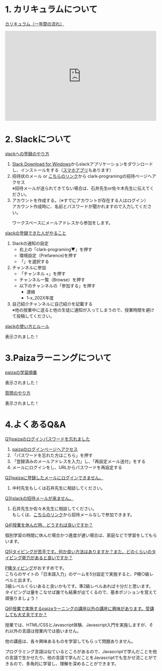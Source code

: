 <script>
(() => {
    // パスワード認証
    let password = prompt('passwordを入力してください。');

    // 不要なバナー & フッター削除
    let bannerTags = document.getElementById("banner");
    bannerTags.remove();
    setTimeout(() =>{
        let footerTags = document.getElementsByTagName("footer");
        footerTags[0].remove();
    }, 100);
    // タイトルの設定
    let headers = document.getElementsByTagName("header");
    let titles = headers[0].getElementsByTagName("h1");
    titles[0].innerText = "プログラミング基礎 連絡掲示板"
    let descriptions = headers[0].getElementsByTagName("p");
    descriptions[0].innerText = "このページは、プログラミング基礎で伝えたことを休んだ人でも後から復習して見られるようにしたページです。\n授業を休んだり聞き逃したら、こちらのページを確認するようにしてください。"

    // パスワード認証失敗時
    if(password != "clark"){
        var  pageContents= document.getElementsByClassName("wrapper");
        pageContents[0].innerHTML = '<h1 style="margin: 50px;">このページにアクセスできませんでした。</h1>'
        headers[0].remove();
        return
    }

})();
</script>
<link rel="stylesheet" href="https://stackpath.bootstrapcdn.com/bootstrap/4.4.1/css/bootstrap.min.css" integrity="sha384-Vkoo8x4CGsO3+Hhxv8T/Q5PaXtkKtu6ug5TOeNV6gBiFeWPGFN9MuhOf23Q9Ifjh" crossorigin="anonymous">
<script src="https://code.jquery.com/jquery-3.4.1.slim.min.js" integrity="sha384-J6qa4849blE2+poT4WnyKhv5vZF5SrPo0iEjwBvKU7imGFAV0wwj1yYfoRSJoZ+n" crossorigin="anonymous"></script>
<script src="https://cdn.jsdelivr.net/npm/popper.js@1.16.0/dist/umd/popper.min.js" integrity="sha384-Q6E9RHvbIyZFJoft+2mJbHaEWldlvI9IOYy5n3zV9zzTtmI3UksdQRVvoxMfooAo" crossorigin="anonymous"></script>
<script src="https://stackpath.bootstrapcdn.com/bootstrap/4.4.1/js/bootstrap.min.js" integrity="sha384-wfSDF2E50Y2D1uUdj0O3uMBJnjuUD4Ih7YwaYd1iqfktj0Uod8GCExl3Og8ifwB6" crossorigin="anonymous"></script>

<style>
header h1 {
    margin-bottom: 30px;
}
header p {
    margin: 10px;
}
.wrapper h1 {
  border-bottom: solid 3px black;
  font-size: 30px;
  margin-top: 15px;
  margin-bottom: 30px;  
}
.wrapper h2 {
  padding: 0.4em 0.5em;
  font-size: 20px;
  color: #494949;
  background: #f4f4f4;
  border-left: solid 5px #7db4e6;
  border-bottom: solid 3px #d7d7d7;
  margin-top: 10px;
  margin-bottom: 15px;  
}
</style>


# 1. カリキュラムについて

<a data-toggle="collapse" href="#curriculum" aria-expanded="false" aria-controls="curriculum"> カリキュラム（一年間の流れ） </a>
<div class="collapse" id="curriculum">
    <div class="border p-3">
        <iframe src="https://docs.google.com/presentation/d/e/2PACX-1vQHBu3W-Qh2nCDJi9eC-vRLT83q9YhO7CpLByOwyEBahqT3PlFQXErvjlTVAe0oT9_sPmxIqtcBEi7U/embed?start=true&loop=false&delayms=3000" frameborder="0" width="500" height="297" allowfullscreen="true" mozallowfullscreen="true" webkitallowfullscreen="true"></iframe>
    </div>
</div>


<div class="m-5"></div>


# 2. Slackについて

<a data-toggle="collapse" href="#slackRegister" aria-expanded="false" aria-controls="slackRegister"> slackへの登録のやり方 </a>
<div class="collapse" id="slackRegister">
    <div class="border p-3">
        <ol>
            <li> <a href="https://slack.com/intl/ja-jp/downloads/windows" target="_blank">Slack Download for Windows</a>からslackアプリケーションをダウンロードし、インストールをする（<a href="https://slack.com/intl/ja-jp/help/articles/207691318-%E3%83%A2%E3%83%90%E3%82%A4%E3%83%AB%E7%89%88-Slack-%E3%82%92%E3%83%80%E3%82%A6%E3%83%B3%E3%83%AD%E3%83%BC%E3%83%89%E3%81%99%E3%82%8B" target="_blank">スマホアプリ</a>もあります）</li>
            <li> 招待状のメール or <a href="https://join.slack.com/t/clark-programing/shared_invite/zt-pkyw2cmc-4GFSjpdGeAsmGxC5RTQR3w" target="_blank">こちらのリンク</a>から clark-programingの招待ページへアクセス<br/>
            ※招待メールが送られてきてない場合は、石井先生or佐々木先生に伝えてください。</li>
            <li>
             アカウントを作成する。（※すでにアカウントが存在する人はログイン）<br/>
            アカウント作成時に、名前とパスワードが聞かれますので入力してください。<br/>
            </li>
            <p> ワークスペースにメールアドレスから参加をします。
            </p>
        </ol>
    </div>
</div>

<a data-toggle="collapse" href="#slackTodo" aria-expanded="false" aria-controls="slackTodo"> slackの登録できた人がやること </a>
<div class="collapse" id="slackTodo">
    <div class="border p-3">
        <ol>
            <li>Slackの通知の設定<br/>
                <ul>
                    <li>右上の「clark-programing▼」を押す</li>
                    <li>環境設定（Prefarence)を押す</li>
                    <li>「」を選択する</li>
                </ul>
            </li>
            <li>チャンネルに参加<br/>
                <ul>
                    <li>「チャンネル +」を押す</li>
                    <li>チャンネル一覧（Browse）を押す</li>
                    <li>
                    以下のチャンネルの「参加する」を押す<br/>
                        <ul>
                            <li>連絡</li>
                            <li>1-x_202X年度</li>
                        </ul>
                    </li>
                </ul>
            </li>
            <li>
                自己紹介チャンネルに自己紹介を記載する<br/>
                ※他の授業中に送ると他の生徒に通知が入ってしまうので、授業時間を避けて投稿してください。
            </li>
        </ol>
    </div>
</div>

<a data-toggle="collapse" href="#slackRule" aria-expanded="false" aria-controls="slackRule"> slackの使い方とルール </a>

<div class="collapse" id="slackRule">
    <div class="border p-3">
        表示されました！
    </div>
</div>
<div class="m-5"></div>

# 3.Paizaラーニングについて

<a data-toggle="collapse" href="#paizaList" aria-expanded="false" aria-controls="paizaList"> paizaの学習順番 </a>
<div class="collapse" id="paizaList">
    <div class="border p-3">
        表示されました！
    </div>
</div>

<a data-toggle="collapse" href="#howToQuestion" aria-expanded="false" aria-controls="howToQuestion"> 質問のやり方 </a>
<div class="collapse" id="howToQuestion">
    <div class="border p-3">
        表示されました！
    </div>
</div>

# 4.よくあるQ&A

<a data-toggle="collapse" href="#qa1" aria-expanded="false" aria-controls="qa1"> Q1)paizaのログインパスワードを忘れました </a>
<div class="collapse m-3" id="qa1">
    <div class="border p-3">
        <ol>
            <li><a href="https://paiza.jp/password_resets" target="_blank">paizaのログインページへアクセス</a></li>
            <li>「パスワードを忘れた方はこちら」を押す</li>
            <li>「登録済みのメールアドレスを入力」し、「再設定メール送付」をする</li>
            <li>メールにログインをし、URLからパスワードを再設定する</li>
        </ol>
    </div>
</div>

<a data-toggle="collapse" href="#qa2" aria-expanded="false" aria-controls="qa2"> Q2)paizaに登録したメールにログインできません。 </a>
<div class="collapse m-3" id="qa2">
    <div class="border p-3">
        <ol>
            <li>中村先生もしくは石井先生に相談してください。</li>
        </ol>
    </div>
</div>

<a data-toggle="collapse" href="#qa3" aria-expanded="false" aria-controls="qa3"> Q3)slackの招待メールが来ません。 </a>
<div class="collapse m-3" id="qa3">
    <div class="border p-3">
        <ol>
            <li>
            石井先生か佐々木先生に相談してください。<br/>
            もしくは、<a href="https://join.slack.com/t/clark-programing/shared_invite/zt-pkyw2cmc-4GFSjpdGeAsmGxC5RTQR3w" target="_blank">こちらのリンク</a>から招待メールなしで参加できます。
            </li>
        </ol>
    </div>
</div>

<a data-toggle="collapse" href="#qa4" aria-expanded="false" aria-controls="qa4"> Q4)授業を休んだ時、どうすれば良いですか？ </a>
<div class="collapse m-3" id="qa4">
    <div class="border p-3">
        <p>個別学習の時間に休んだ場合かつ進度が遅い場合は、家庭などで学習をしてもらいます。</p>
    </div>
</div>

<a data-toggle="collapse" href="#qa5" aria-expanded="false" aria-controls="qa5"> Q5)タイピングが苦手です。何か良い方法はありますか？また、どのくらいのタイピング能力があると良いですか？ </a>
<div class="collapse m-3" id="qa5">
    <div class="border p-3">
        <p>
        <a href="https://www.pken.com/tool/typing.html">P検タイピング</a>がおすすめです。<br/>
        こちらのサイトの「日本語入力」のゲームを5分設定で実施すると、P検○級レベルと出ます。<br/>
        3級レベルくらいあると良いかもです。準2級レベルあれば十分だと思います。<br/>
        タイピングは量をこなせば誰でも結果が出てくるので、基本ポジションを覚えて頑張りましょう！
        </p>
    </div>
</div>


<a data-toggle="collapse" href="#qa6" aria-expanded="false" aria-controls="qa6"> Q6)授業で実施するpaizaラーニングの講座以外の講座に興味があります。受講しても大丈夫ですか？ </a>
<div class="collapse m-3" id="qa6">
    <div class="border p-3">
        <p>授業では、HTML/CSSとJavascript体験、Javascript入門を実施しますが、それ以外の言語は授業内では扱いません。</p>
        <p>他の講座は、各々興味あるものを学習してもらって問題ありません。</p>
        <p>プログラミング言語は似ているところがあるので、Javascriptで学んだことを他の言語で生かせたり、他の言語で学んだことをJavascriptでも生かせ流ことができるので、多角的に学習し、理解を深めることができます。</p>
    </div>
</div>
